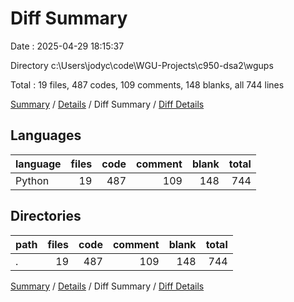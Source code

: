 # Diff Summary

Date : 2025-04-29 18:15:37

Directory c:\\Users\\jodyc\\code\\WGU-Projects\\c950-dsa2\\wgups

Total : 19 files,  487 codes, 109 comments, 148 blanks, all 744 lines

[Summary](results.md) / [Details](details.md) / Diff Summary / [Diff Details](diff-details.md)

## Languages
| language | files | code | comment | blank | total |
| :--- | ---: | ---: | ---: | ---: | ---: |
| Python | 19 | 487 | 109 | 148 | 744 |

## Directories
| path | files | code | comment | blank | total |
| :--- | ---: | ---: | ---: | ---: | ---: |
| . | 19 | 487 | 109 | 148 | 744 |

[Summary](results.md) / [Details](details.md) / Diff Summary / [Diff Details](diff-details.md)